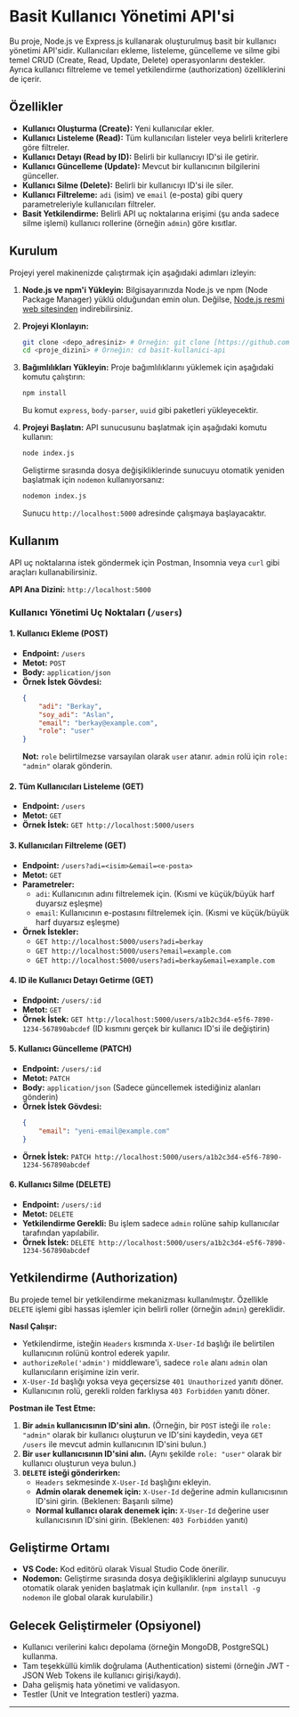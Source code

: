 # Basit Kullanıcı Yönetimi API'si

Bu proje, Node.js ve Express.js kullanarak oluşturulmuş basit bir kullanıcı yönetimi API'sidir. Kullanıcıları ekleme, listeleme, güncelleme ve silme gibi temel CRUD (Create, Read, Update, Delete) operasyonlarını destekler. Ayrıca kullanıcı filtreleme ve temel yetkilendirme (authorization) özelliklerini de içerir.

## Özellikler

- **Kullanıcı Oluşturma (Create):** Yeni kullanıcılar ekler.
- **Kullanıcı Listeleme (Read):** Tüm kullanıcıları listeler veya belirli kriterlere göre filtreler.
- **Kullanıcı Detayı (Read by ID):** Belirli bir kullanıcıyı ID'si ile getirir.
- **Kullanıcı Güncelleme (Update):** Mevcut bir kullanıcının bilgilerini günceller.
- **Kullanıcı Silme (Delete):** Belirli bir kullanıcıyı ID'si ile siler.
- **Kullanıcı Filtreleme:** `adi` (isim) ve `email` (e-posta) gibi query parametreleriyle kullanıcıları filtreler.
- **Basit Yetkilendirme:** Belirli API uç noktalarına erişimi (şu anda sadece silme işlemi) kullanıcı rollerine (örneğin `admin`) göre kısıtlar.

## Kurulum

Projeyi yerel makinenizde çalıştırmak için aşağıdaki adımları izleyin:

1.  **Node.js ve npm'i Yükleyin:** Bilgisayarınızda Node.js ve npm (Node Package Manager) yüklü olduğundan emin olun. Değilse, [Node.js resmi web sitesinden](https://nodejs.org/) indirebilirsiniz.

2.  **Projeyi Klonlayın:**
    ```bash
    git clone <depo_adresiniz> # Örneğin: git clone [https://github.com/kullaniciadi/projeadi.git](https://github.com/kullaniciadi/projeadi.git)
    cd <proje_dizini> # Örneğin: cd basit-kullanici-api
    ```

3.  **Bağımlılıkları Yükleyin:**
    Proje bağımlılıklarını yüklemek için aşağıdaki komutu çalıştırın:
    ```bash
    npm install
    ```
    Bu komut `express`, `body-parser`, `uuid` gibi paketleri yükleyecektir.

4.  **Projeyi Başlatın:**
    API sunucusunu başlatmak için aşağıdaki komutu kullanın:
    ```bash
    node index.js
    ```
    Geliştirme sırasında dosya değişikliklerinde sunucuyu otomatik yeniden başlatmak için `nodemon` kullanıyorsanız:
    ```bash
    nodemon index.js
    ```
    Sunucu `http://localhost:5000` adresinde çalışmaya başlayacaktır.

## Kullanım

API uç noktalarına istek göndermek için Postman, Insomnia veya `curl` gibi araçları kullanabilirsiniz.

**API Ana Dizini:** `http://localhost:5000`

### Kullanıcı Yönetimi Uç Noktaları (`/users`)

#### 1. Kullanıcı Ekleme (POST)

-   **Endpoint:** `/users`
-   **Metot:** `POST`
-   **Body:** `application/json`
-   **Örnek İstek Gövdesi:**
    ```json
    {
        "adi": "Berkay",
        "soy_adi": "Aslan",
        "email": "berkay@example.com",
        "role": "user" 
    }
    ```
    **Not:** `role` belirtilmezse varsayılan olarak `user` atanır. `admin` rolü için `role: "admin"` olarak gönderin.

#### 2. Tüm Kullanıcıları Listeleme (GET)

-   **Endpoint:** `/users`
-   **Metot:** `GET`
-   **Örnek İstek:** `GET http://localhost:5000/users`

#### 3. Kullanıcıları Filtreleme (GET)

-   **Endpoint:** `/users?adi=<isim>&email=<e-posta>`
-   **Metot:** `GET`
-   **Parametreler:**
    -   `adi`: Kullanıcının adını filtrelemek için. (Kısmi ve küçük/büyük harf duyarsız eşleşme)
    -   `email`: Kullanıcının e-postasını filtrelemek için. (Kısmi ve küçük/büyük harf duyarsız eşleşme)
-   **Örnek İstekler:**
    -   `GET http://localhost:5000/users?adi=berkay`
    -   `GET http://localhost:5000/users?email=example.com`
    -   `GET http://localhost:5000/users?adi=berkay&email=example.com`

#### 4. ID ile Kullanıcı Detayı Getirme (GET)

-   **Endpoint:** `/users/:id`
-   **Metot:** `GET`
-   **Örnek İstek:** `GET http://localhost:5000/users/a1b2c3d4-e5f6-7890-1234-567890abcdef` (ID kısmını gerçek bir kullanıcı ID'si ile değiştirin)

#### 5. Kullanıcı Güncelleme (PATCH)

-   **Endpoint:** `/users/:id`
-   **Metot:** `PATCH`
-   **Body:** `application/json` (Sadece güncellemek istediğiniz alanları gönderin)
-   **Örnek İstek Gövdesi:**
    ```json
    {
        "email": "yeni-email@example.com"
    }
    ```
-   **Örnek İstek:** `PATCH http://localhost:5000/users/a1b2c3d4-e5f6-7890-1234-567890abcdef`

#### 6. Kullanıcı Silme (DELETE)

-   **Endpoint:** `/users/:id`
-   **Metot:** `DELETE`
-   **Yetkilendirme Gerekli:** Bu işlem sadece `admin` rolüne sahip kullanıcılar tarafından yapılabilir.
-   **Örnek İstek:** `DELETE http://localhost:5000/users/a1b2c3d4-e5f6-7890-1234-567890abcdef`

## Yetkilendirme (Authorization)

Bu projede temel bir yetkilendirme mekanizması kullanılmıştır. Özellikle `DELETE` işlemi gibi hassas işlemler için belirli roller (örneğin `admin`) gereklidir.

**Nasıl Çalışır:**

-   Yetkilendirme, isteğin `Headers` kısmında `X-User-Id` başlığı ile belirtilen kullanıcının rolünü kontrol ederek yapılır.
-   `authorizeRole('admin')` middleware'i, sadece `role` alanı `admin` olan kullanıcıların erişimine izin verir.
-   `X-User-Id` başlığı yoksa veya geçersizse `401 Unauthorized` yanıtı döner.
-   Kullanıcının rolü, gerekli rolden farklıysa `403 Forbidden` yanıtı döner.

**Postman ile Test Etme:**

1.  **Bir `admin` kullanıcısının ID'sini alın.** (Örneğin, bir `POST` isteği ile `role: "admin"` olarak bir kullanıcı oluşturun ve ID'sini kaydedin, veya `GET /users` ile mevcut admin kullanıcının ID'sini bulun.)
2.  **Bir `user` kullanıcısının ID'sini alın.** (Aynı şekilde `role: "user"` olarak bir kullanıcı oluşturun veya bulun.)
3.  **`DELETE` isteği gönderirken:**
    -   `Headers` sekmesinde `X-User-Id` başlığını ekleyin.
    -   **Admin olarak denemek için:** `X-User-Id` değerine admin kullanıcısının ID'sini girin. (Beklenen: Başarılı silme)
    -   **Normal kullanıcı olarak denemek için:** `X-User-Id` değerine user kullanıcısının ID'sini girin. (Beklenen: `403 Forbidden` yanıtı)

## Geliştirme Ortamı

-   **VS Code:** Kod editörü olarak Visual Studio Code önerilir.
-   **Nodemon:** Geliştirme sırasında dosya değişikliklerini algılayıp sunucuyu otomatik olarak yeniden başlatmak için kullanılır. (`npm install -g nodemon` ile global olarak kurulabilir.)

## Gelecek Geliştirmeler (Opsiyonel)

-   Kullanıcı verilerini kalıcı depolama (örneğin MongoDB, PostgreSQL) kullanma.
-   Tam teşekküllü kimlik doğrulama (Authentication) sistemi (örneğin JWT - JSON Web Tokens ile kullanıcı girişi/kaydı).
-   Daha gelişmiş hata yönetimi ve validasyon.
-   Testler (Unit ve Integration testleri) yazma.

---
